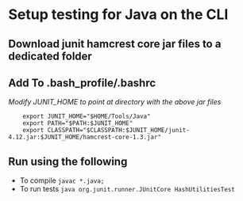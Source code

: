 # Setup testing for Java on the CLI
## Download junit hamcrest core jar files to a dedicated folder
## Add To .bash_profile/.bashrc
*Modify JUNIT_HOME to point at directory with the above jar files*
```
    export JUNIT_HOME="$HOME/Tools/Java"
    export PATH="$PATH:$JUNIT_HOME"
    export CLASSPATH="$CLASSPATH:$JUNIT_HOME/junit-4.12.jar:$JUNIT_HOME/hamcrest-core-1.3.jar"
```
## Run using the following
- To compile `javac *.java;`
- To run tests `java org.junit.runner.JUnitCore HashUtilitiesTest`